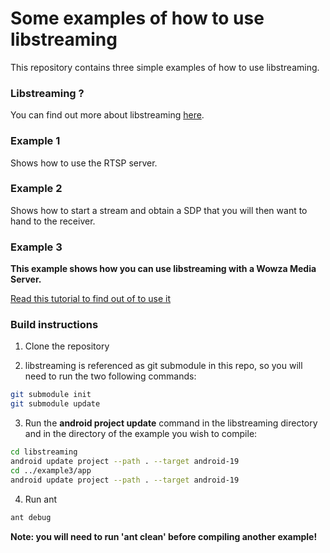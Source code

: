 # Some examples of how to use libstreaming

This repository contains three simple examples of how to use libstreaming.

### Libstreaming ?

You can find out more about libstreaming [here](https://github.com/fyhertz/libstreaming).

### Example 1

Shows how to use the RTSP server.

### Example 2

Shows how to start a stream and obtain a SDP that you will then want to hand to the receiver.

### Example 3

**This example shows how you can use libstreaming with a Wowza Media Server.**

[Read this tutorial to find out of to use it](https://github.com/fyhertz/libstreaming/wiki/Using-libstreaming-with-Wowza-Media-Server)

### Build instructions

1. Clone the repository

2. libstreaming is referenced as git submodule in this repo, so you will need to run the two following commands:
```sh
git submodule init
git submodule update
```

3. Run the **android project update** command in the libstreaming directory and in the directory of the example you wish to compile:
```sh
cd libstreaming
android update project --path . --target android-19
cd ../example3/app
android update project --path . --target android-19
```

4. Run ant
```sh
ant debug
```

**Note: you will need to run 'ant clean' before compiling another example!**
